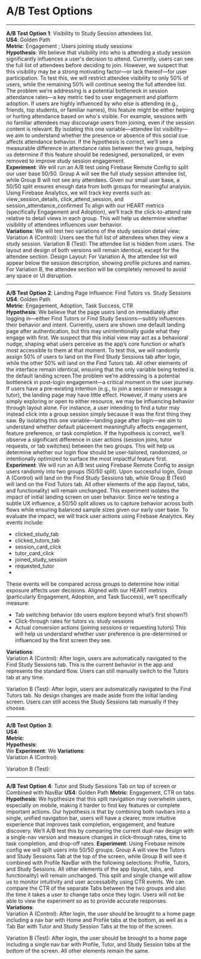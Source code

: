 # A/B Test Options  
___
**A/B Test Option 1**: Visibility to Study Session attendees list.  
**US4**: Golden Path  
**Metric**: Engagement ; Users joining study sessions  
**Hypothesis**: 
  We believe that visibility into who is attending a study session significantly influences a user's decision to attend. Currently, users can see the full list of attendees before deciding to join. However, we suspect that this visibility may be a strong motivating factor—or lack thereof—for user participation. To test this, we will restrict attendee visibility to only 50% of users, while the remaining 50% will continue seeing the full attendee list. The problem we’re addressing is a potential bottleneck in session attendance rates—a key metric tied to user engagement and platform adoption. If users are highly influenced by who else is attending (e.g., friends, top students, or familiar names), this feature might be either helping or hurting attendance based on who's visible. For example, sessions with no familiar attendees may discourage users from joining, even if the session content is relevant.
  By isolating this one variable—attendee list visibility—we aim to understand whether the presence or absence of this social cue affects attendance behavior. If the hypothesis is correct, we’ll see a measurable difference in attendance rates between the two groups, helping us determine if this feature should be redesigned, personalized, or even removed to improve study session engagement.  
**Experiment**:
  We will run an A/B test using Firebase Remote Config to split our user base 50/50. Group A will see the full study session attendee list, while Group B will not see any attendees. Given our small user base, a 50/50 split ensures enough data from both groups for meaningful analysis.
Using Firebase Analytics, we will track key events such as: view_session_details, click_attend_session, and session_attendance_confirmed
  To align with our HEART metrics (specifically Engagement and Adoption), we’ll track the click-to-attend rate relative to detail views in each group. This will help us determine whether visibility of attendees influences user behavior.  
**Variations**:
We will test two variations of the study session detail view:
Variation A (Control): Users see the full list of attendees when they view a study session.
Variation B (Test): The attendee list is hidden from users.
The layout and design of both versions will remain identical, except for the attendee section.
Design Layout:
For Variation A, the attendee list will appear below the session description, showing profile pictures and names.
For Variation B, the attendee section will be completely removed to avoid any space or UI disruption.  
___
**A/B Test Option 2**: Landing Page Influence: Find Tutors vs. Study Sessions  
**US4**: Golden Path  
**Metric**: Engagement, Adoption, Task Success, CTR  
**Hypothesis**: 
 We believe that the page users land on immediately after logging in—either Find Tutors or Find Study Sessions—subtly influences their behavior and intent. Currently, users are shown one default landing page after authentication, but this may unintentionally guide what they engage with first. We suspect that this initial view may act as a behavioral nudge, shaping what users perceive as the app’s core function or what’s most accessible to them at that moment. To test this, we will randomly assign 50% of users to land on the Find Study Sessions tab after login, while the other 50% will land on the Find Tutors tab. All other elements of the interface remain identical, ensuring that the only variable being tested is the default landing screen.The problem we’re addressing is a potential bottleneck in post-login engagement—a critical moment in the user journey. If users have a pre-existing intention (e.g., to join a session or message a tutor), the landing page may have little effect. However, if many users are simply exploring or open to either resource, we may be influencing behavior through layout alone. For instance, a user intending to find a tutor may instead click into a group session simply because it was the first thing they saw. By isolating this one variable—landing page after login—we aim to understand whether default placement meaningfully affects engagement, feature preference, or task completion. If the hypothesis is correct, we’ll observe a significant difference in user actions (session joins, tutor requests, or tab switches) between the two groups. This will help us determine whether our login flow should be user-tailored, randomized, or intentionally optimized to surface the most impactful feature first.
**Experiment**:
  We will run an A/B test using Firebase Remote Config to assign users randomly into two groups (50/50 split). Upon successful login, Group A (Control) will land on the Find Study Sessions tab, while Group B (Test) will land on the Find Tutors tab. All other elements of the app (layout, tabs, and functionality) will remain unchanged. This experiment isolates the impact of initial landing screen on user behavior. Since we’re testing a subtle UX influence, a 50/50 split allows us to capture behavior across both flows while ensuring balanced sample sizes given our early user base. To evaluate the impact, we will track user actions using Firebase Analytics. Key events include:
   - clicked_study_tab
   - clicked_tutors_tab
   - session_card_click
   - tutor_card_click
   - joined_study_session
   - requested_tutor
   -  
These events will be compared across groups to determine how initial exposure affects user decisions. Aligned with our HEART metrics (particularly Engagement, Adoption, and Task Success), we’ll specifically measure:

   - Tab switching behavior (do users explore beyond what’s first shown?)
   - Click-through rates for tutors vs. study sessions
   - Actual conversion actions (joining sessions or requesting tutors)
This will help us understand whether user preference is pre-determined or influenced by the first screen they see.

**Variations**:  
Variation A (Control):
After login, users are automatically navigated to the Find Study Sessions tab. This is the current behavior in the app and represents the standard flow. Users can still manually switch to the Tutors tab at any time.  

Variation B (Test):
After login, users are automatically navigated to the Find Tutors tab. No design changes are made aside from the initial landing screen. Users can still access the Study Sessions tab manually if they choose.  
___
**A/B Test Option 3**:   
**US4**:     
**Metric**:    
**Hypothesis**:   
 We
**Experiment**:
  We 
**Variations**:  
Variation A (Control):


Variation B (Test):
___
**A/B Test Option 4**: Tutor and Study Sessions Tab on top of screen or Combined with NavBar
**US4**: Golden Path 
**Metric**: Engagement, CTR on tabs
**Hypothesis**: 
 We hypthesize that this split navigation may overwhelm users, especially on mobile, making it harder to find key features or complete important actions. Our hypothesis is that by combining both navbars into a single, unified navigation bar, users will have a clearer, more intuitive experience that improves task completion, engagement, and feature discovery. We’ll A/B test this by comparing the current dual-nav design with a single-nav version and measure changes in click-through rates, time to task completion, and drop-off rates.
**Experiment**:
  Using Firebase remote config we will spilt users into 50/50 groups. Group A will view the Tutors and Study Sessions Tab at the top of the screen, while Group B will see it combined with Profile NavBar with the following selections: Profile, Tutors, and Study Sessions. All other elements of the app (layout, tabs, and functionality) will remain unchanged. This split and single change will allow us to monitor intuitivity and user accessabilty using CTR events. We can compare the CTR of the separate Tabs between the two groups and also the time it takes a user to change tabs once they login. Users will not be able to view the experiment so as to provide accurate responses. 
**Variations**:  
Variation A (Control):
After login, the user should be brought to a home page including a nav bar with Home and Profile tabs at the bottom, as well as a Tab Bar with Tutor and Study Session Tabs at the top of the screen.

Variation B (Test): 
After login, the user should be brought to a home page including a single nav bar with Profile, Tutor, and Study Session tabs at the bottom of the screen. All other elements remain the same.

